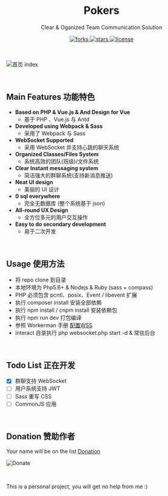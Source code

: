 <div align="center">
  <h1>Pokers</h1>
  <p>Clear & Oganized Team Communication Solution</p>
  <a href="https://github.com/HelipengTony/pokers">
    <img src="https://img.shields.io/github/forks/HelipengTony/pokers.svg" alt="forks">
  </a>

  <a href="https://github.com/HelipengTony/pokers">
    <img src="https://img.shields.io/github/stars/HelipengTony/pokers.svg" alt="stars">
  </a>

  <a href="https://github.com/HelipengTony/pokers">
    <img src="https://img.shields.io/github/license/HelipengTony/pokers.svg" alt="license">
  </a>
</div>

<br/>

<br/>

![首页 index](https://static.ouorz.com/QQ20190623-194344@2x.png)

<br/>

## Main Features 功能特色
+ **Based on PHP & Vue.js & And Design for Vue**
  - 基于 PHP 、Vue.js 与 Antd
+ **Developed using Webpack & Sass**
  - 采用了 Webpack 与 Sass
+ **WebSocket Supported**
  - 采用 WebSocket 并支持心跳的聊天系统
+ **Organized Classes/Files System**
  - 系统高效的团队(班级)/文件系统
+ **Clear Instant messaging system**
  - 简洁强大的群聊系统(支持新消息推送)
+ **Neat UI design**
  - 美丽的 UI 设计
+ **0 sql everywhere**
  - 完全无数据库 (整个系统基于 json)
+ **All-round  UX Design**
  - 全方位多元的用户交互操作
+ **Easy to do secondary development**
  - 易于二次开发

<br/>

## Usage 使用方法
+ 将 repo clone 到目录
+ 本地环境为 Php5.6+ & Nodejs & Ruby (sass + compass)
+ PHP 必须包含 pcntl、posix、Event / libevent 扩展
+ 执行 composer install 安装全部依赖
+ 执行 npm install / cnpm install 安装依赖包
+ 执行 npm run dev 打包编译
+ 参照 Workerman 手册 [配置WSS](http://doc.workerman.net/faq/secure-websocket-server.html)
+ interact 目录执行 php websocket.php start -d & 常驻后台

<br/>

## Todo List 正在开发
+ [x] 群聊支持 WebSocket
+ [ ] 用户系统支持 JWT
+ [ ] Sass 重写 CSS
+ [ ] CommonJS 应用

<br/>

## Donation 赞助作者
Your name will be on the list [Donation](https://www.snapaper.com/donate)
<br/>

![Donate](https://i.loli.net/2019/02/18/5c6a80afd1e26.png)

<br/>

This is a personal project, you will get no help from me :)
